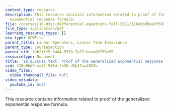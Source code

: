 ```yaml
---
content_type: resource
description: This resource contains information related to proof of the generalized
  exponential response formula.
file: /courses/18-03sc-differential-equations-fall-2011/126a06d9ea3f580dfb26d5b17aa4832b_MIT18_03SCF11_s17_6text.pdf
file_type: application/pdf
learning_resource_types: []
ocw_type: OCWFile
parent_title: Linear Operators, Linear Time Invariance
parent_type: CourseSection
parent_uid: 1db21ff5-54d4-5578-7a77-bcaa06755e55
resourcetype: Document
title: '18.03SCF11 text: Proof of the Generalized Exponential Response Formula'
uid: 126a06d9-ea3f-580d-fb26-d5b17aa4832b
video_files:
  video_thumbnail_file: null
video_metadata:
  youtube_id: null
---
```

This resource contains information related to proof of the generalized exponential response formula.